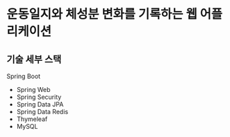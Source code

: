 # 운동일지와 체성분 변화를 기록하는 웹 어플리케이션

## 기술 세부 스택

Spring Boot

* Spring Web
* Spring Security
* Spring Data JPA
* Spring Data Redis
* Thymeleaf
* MySQL 
